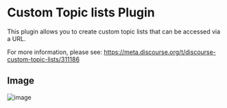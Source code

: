 # Custom Topic lists Plugin

This plugin allows you to create custom topic lists that can be accessed via a URL.

For more information, please see: https://meta.discourse.org/t/discourse-custom-topic-lists/311186


## Image

![image](https://github.com/discourse/discourse-custom-topic-lists/assets/70247653/fa140474-3001-4ca8-9d0e-9feb1b00fcde)
